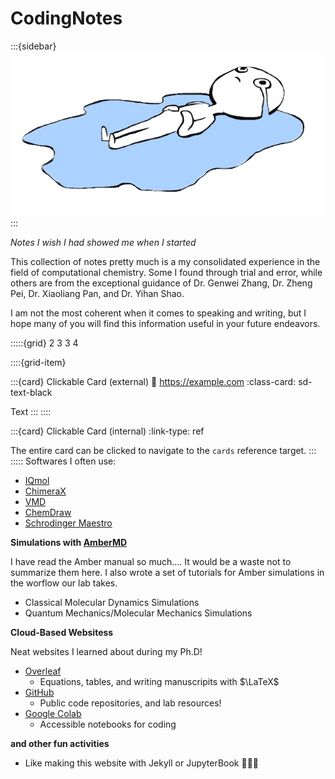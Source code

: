 # CodingNotes

:::{sidebar}
![](_static/images/welcome.png)
:::

*Notes I wish I had showed me when I started*

This collection of notes pretty much is a my consolidated experience in the field of computational chemistry. Some I found through trial and error, while others are from the exceptional guidance of Dr. Genwei Zhang, Dr. Zheng Pei, Dr. Xiaoliang Pan, and Dr. Yihan Shao.

I am not the most coherent when it comes to speaking and writing, but I hope many of you will find this information useful in your future endeavors.


:::::{grid} 2 3 3 4

::::{grid-item}

:::{card} Clickable Card (external)
:link: https://example.com
:class-card: sd-text-black

Text
:::
::::

:::{card} Clickable Card (internal)
:link-type: ref

The entire card can be clicked to navigate to the `cards` reference target.
:::
:::::
Softwares I often use:
   * [IQmol](http://iqmol.org)
   * [ChimeraX](https://www.cgl.ucsf.edu/chimerax/) 
   * [VMD]( https://www.ks.uiuc.edu/Research/vmd/)
   * [ChemDraw](https://connect.revvitysignals.com/sitesubscription/Gallery.aspx)
   * [Schrodinger Maestro](https://www.schrodinger.com/products/maestro)






**Simulations with [AmberMD](http://ambermd.org)**

I have read the Amber manual so much.... It would be a waste not to summarize them here. I also wrote a set of tutorials for Amber simulations in the worflow our lab takes.

   * Classical Molecular Dynamics Simulations
   * Quantum Mechanics/Molecular Mechanics Simulations



**Cloud-Based Websitess**

Neat websites I learned about during my Ph.D!
* [Overleaf](https://www.overleaf.com) 
  * Equations, tables, and writing manuscripits with $\LaTeX$
* [GitHub](https://github.com) 
  * Public code repositories, and lab resources!
* [Google Colab](https://colab.research.google.com)
  * Accessible notebooks for coding
  


**and other fun activities**
    
* Like making this website with Jekyll or JupyterBook 🤪🤪🤪


